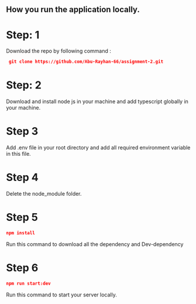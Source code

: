 ##  How you run the application locally.

# Step: 1 
Download the repo by following command :
```json
 git clone https://github.com/Abu-Rayhan-66/assignment-2.git
 ```

# Step: 2
Download and install node js in your machine and add typescript globally in your machine.

# Step 3
Add .env file in your root directory and add all required environment variable in this file.

# Step 4
Delete the node_module folder. 

# Step 5
```json
npm install
```
Run this command to download all the dependency and Dev-dependency

# Step 6
```json 
npm run start:dev
``` 
Run this command to start your server locally.


